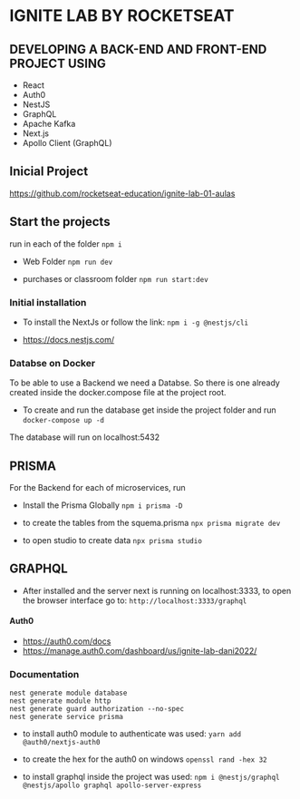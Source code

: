 # IGNITE LAB BY ROCKETSEAT

## DEVELOPING A BACK-END AND FRONT-END PROJECT USING

- React
- Auth0
- NestJS
- GraphQL
- Apache Kafka
- Next.js
- Apollo Client (GraphQL)

## Inicial Project
https://github.com/rocketseat-education/ignite-lab-01-aulas


## Start the projects
run in each of the folder
`npm i`

- Web Folder
`npm run dev`

- purchases or classroom folder
`npm run start:dev`

### Initial installation

- To install the NextJs or follow the link:
`npm i -g @nestjs/cli`

- https://docs.nestjs.com/

### Databse on Docker 
To be able to use a Backend we need a Databse. So there is one already created inside the docker.compose file at the project root.

- To create and run the database get inside the project folder and run
`docker-compose up -d`

The database will run on localhost:5432
## PRISMA
For the Backend for each of microservices, run

- Install the Prisma Globally
`npm i prisma -D`

- to create the tables from the squema.prisma
`npx prisma migrate dev`

- to open studio to create data
`npx prisma studio`

## GRAPHQL
- After installed and the server next is running on localhost:3333, to open the browser interface go to:
`http://localhost:3333/graphql`

#### Auth0

- https://auth0.com/docs
- https://manage.auth0.com/dashboard/us/ignite-lab-dani2022/

### Documentation

```
nest generate module database
nest generate module http
nest generate guard authorization --no-spec
nest generate service prisma
```

- to install auth0 module to authenticate was used:
`yarn add @auth0/nextjs-auth0`

- to create the hex for the auth0 on windows
`openssl rand -hex 32`

- to install graphql inside the project was used:
`npm i @nestjs/graphql @nestjs/apollo graphql apollo-server-express`